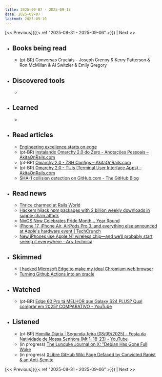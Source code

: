 ```yaml
---
title: 2025-09-07 - 2025-09-13
date: 2025-09-07
lastmod: 2025-09-10
---
```


[<< Previous]({{< ref "2025-08-31 - 2025-09-06" >}}) | Next >>

- ## Books being read
  - (pt-BR) Conversas Cruciais - Joseph Grenny & Kerry Patterson & Ron McMillan
    & Al Switzler & Emily Gregory

- ## Discovered tools
  -

- ## Learned
  -

- ## Read articles
  - [Engineering excellence starts on edge](https://world.hey.com/dhh/engineering-excellence-starts-on-edge-c36e4c59)
  - (pt-BR) [Instalando Omarchy 2.0 do Zero - Anotações Pessoais – AkitaOnRails.com](https://akitaonrails.com/2025/08/29/new-omarchy-2-0-install/)
  - (pt-BR) [Omarchy 2.0 - ZSH Configs – AkitaOnRails.com](https://akitaonrails.com/2025/09/07/omarchy-2-0-zsh-configs/)
  - (pt-BR) [Omarchy 2.0 - TUIs (Terminal User Interface Apps) – AkitaOnRails.com](https://akitaonrails.com/2025/09/09/omarchy-2-0-tuis/)
  - [SHA-1 collision detection on GitHub.com - The GitHub Blog](https://github.blog/news-insights/company-news/sha-1-collision-detection-on-github-com/)

- ## Read news
  - [Thrice charmed at Rails World](https://world.hey.com/dhh/thrice-charmed-at-rails-world-c4ed0006)
  - [Hackers hijack npm packages with 2 billion weekly downloads in supply chain attack](https://www.bleepingcomputer.com/news/security/hackers-hijack-npm-packages-with-2-billion-weekly-downloads-in-supply-chain-attack/)
  - [NixOS Now Celebrates Pride Month… Year Round](https://lunduke.substack.com/p/nixos-now-celebrates-pride-month)
  - [iPhone 17, iPhone Air, AirPods Pro 3, and everything else announced at Apple's hardware event | TechCrunch](https://techcrunch.com/2025/09/09/iphone-17-iphone-air-airpods-pro-3-and-everything-else-announced-at-apples-hardware-event/)
  - [New iPhones use Apple N1 wireless chip—and we’ll probably start seeing it everywhere - Ars Technica](https://arstechnica.com/gadgets/2025/09/apples-n1-chip-extends-its-custom-silicon-into-wi-fi-bluetooth-and-thread/)

- ## Skimmed
  - [I hacked Microsoft Edge to make my ideal Chromium web browser](https://www.spacebar.news/debloated-microsoft-edge-chromium-browser/)
  - [Turning Github Actions into an oracle](https://www.ethanheilman.com/x/35/index.html)

- ## Watched
  - (pt-BR) [Edge 60 Pro tá MELHOR que Galaxy S24 PLUS? Qual comprar em 2025? COMPARATIVO - YouTube](https://www.youtube.com/watch?v=D-1BbNKddxI)

- ## Listened
  - (pt-BR) [Homilia Diária | Segunda-feira (08/09/2025) - Festa da Natividade de Nossa Senhora (Mt 1, 18-23) - YouTube](https://www.youtube.com/watch?v=WhJKcY9ublE)
  - (in progress) [The Lunduke Journal on X: "Debian Has Gone Full Woke](https://x.com/LundukeJournal/status/1952551923212492855)
  - (in progress) [XLibre GitHub Wiki Page Defaced by Convicted Rapist & an Anti-Semite](https://x.com/LundukeJournal/status/1942389827518808384)

[<< Previous]({{< ref "2025-08-31 - 2025-09-06" >}}) | Next >>
